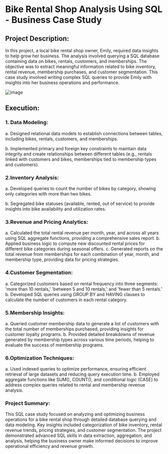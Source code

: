 # Bike Rental Shop Analysis Using SQL - Business Case Study

## Project Description:
In this project, a local bike rental shop owner, Emily, required data insights to help grow her business. The analysis involved querying a SQL database containing data on bikes, rentals, customers, and memberships. The objective was to extract meaningful information related to bike inventory, rental revenue, membership purchases, and customer segmentation. This case study involved writing complex SQL queries to provide Emily with insights into her business operations and performance.

![image](https://github.com/user-attachments/assets/6bc56f0a-c813-4b91-bcea-358e6c5c2baa)


## Execution:
### 1. Data Modeling:
a. Designed relational data models to establish connections between tables, including bikes, rentals, customers, and memberships.

b. Implemented primary and foreign key constraints to maintain data integrity and create relationships between different tables (e.g., rentals linked with customers and bikes, memberships tied to membership types and customers).

### 2.Inventory Analysis:
a. Developed queries to count the number of bikes by category, showing only categories with more than two bikes.

b. Segregated bike statuses (available, rented, out of service) to provide insights into bike availability and utilization rates.

### 3.Revenue and Pricing Analytics:
a. Calculated the total rental revenue per month, year, and across all years using SQL aggregate functions, providing a comprehensive sales report.
b. Applied business logic to compute new discounted rental prices for different bike categories during seasonal offers.
c. Generated reports on the total revenue from memberships for each combination of year, month, and membership type, providing data for pricing strategies.

### 4.Customer Segmentation:
a. Categorized customers based on rental frequency into three segments: 'more than 10 rentals,' 'between 5 and 10 rentals,' and 'fewer than 5 rentals.'
b. Developed SQL queries using GROUP BY and HAVING clauses to calculate the number of customers in each rental category.

### 5.Membership Insights:
a. Queried customer membership data to generate a list of customers with the total number of memberships purchased, providing insights for customer loyalty programs.
b. Provided detailed breakdowns of revenue generated by membership types across various time periods, helping to evaluate the success of membership programs.

### 6.Optimization Techniques:
a. Used indexed queries to optimize performance, ensuring efficient retrieval of large datasets and reducing query execution time.
b. Employed aggregate functions like SUM(), COUNT(), and conditional logic (CASE) to address complex queries related to rental and membership revenue analysis.

### Project Summary:
This SQL case study focused on analyzing and optimizing business operations for a bike rental shop through detailed database querying and data modeling. Key insights included categorization of bike inventory, rental revenue trends, pricing strategies, and customer segmentation. The project demonstrated advanced SQL skills in data extraction, aggregation, and analysis, helping the business owner make informed decisions to improve operational efficiency and revenue growth.
